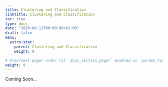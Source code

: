 ```yaml
---
title: Clustering and Classification
linktitle: Clustering and Classification
toc: true
type: docs
date: "2020-08-11T00:00:00+01:00"
draft: false
menu:
  astro-stat:
    parent: Clustering and Classification
    weight: 9

# Prev/next pager order (if `docs_section_pager` enabled in `params.toml`)
weight: 9
---
```


Coming Soon...

